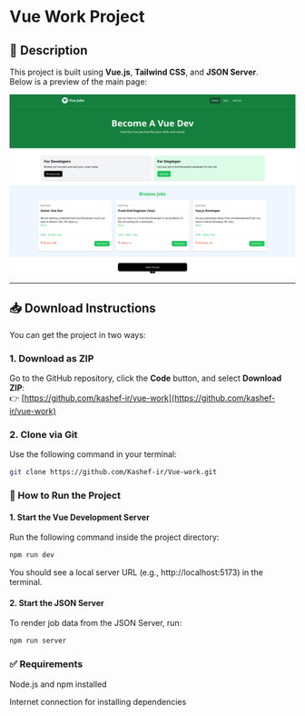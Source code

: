 # Vue Work Project

## 📄 Description

This project is built using **Vue.js**, **Tailwind CSS**, and **JSON Server**.  
Below is a preview of the main page:

![Main Page Preview](image.png)

---

## 📥 Download Instructions

You can get the project in two ways:

### 1. Download as ZIP  
Go to the GitHub repository, click the **Code** button, and select **Download ZIP**:  
👉 [https://github.com/kashef-ir/vue-work](https://github.com/kashef-ir/vue-work)

### 2. Clone via Git  
Use the following command in your terminal:

```bash
git clone https://github.com/Kashef-ir/Vue-work.git
```

### 🚀 How to Run the Project
#### 1. Start the Vue Development Server

Run the following command inside the project directory:
```bash
npm run dev
```
You should see a local server URL (e.g., http://localhost:5173) in the terminal.
#### 2. Start the JSON Server

To render job data from the JSON Server, run:
```bash
npm run server
```

### ✅ Requirements

Node.js and npm installed

Internet connection for installing dependencies
